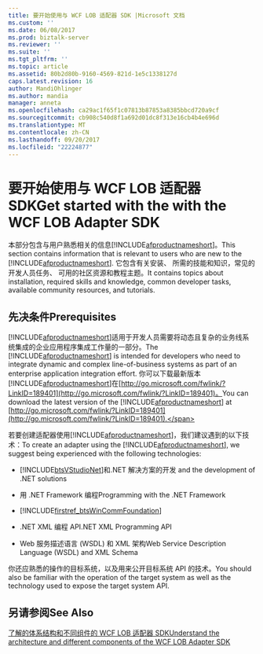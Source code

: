 ```yaml
---
title: 要开始使用与 WCF LOB 适配器 SDK |Microsoft 文档
ms.custom: ''
ms.date: 06/08/2017
ms.prod: biztalk-server
ms.reviewer: ''
ms.suite: ''
ms.tgt_pltfrm: ''
ms.topic: article
ms.assetid: 80b2d80b-9160-4569-821d-1e5c1338127d
caps.latest.revision: 16
author: MandiOhlinger
ms.author: mandia
manager: anneta
ms.openlocfilehash: ca29ac1f65f1c07813b87853a8385bbcd720a9cf
ms.sourcegitcommit: cb908c540d8f1a692d01dc8f313e16cb4b4e696d
ms.translationtype: MT
ms.contentlocale: zh-CN
ms.lasthandoff: 09/20/2017
ms.locfileid: "22224877"
---
```

# <a name="get-started-with-the-with-the-wcf-lob-adapter-sdk"></a><span data-ttu-id="30465-102">要开始使用与 WCF LOB 适配器 SDK</span><span class="sxs-lookup"><span data-stu-id="30465-102">Get started with the with the WCF LOB Adapter SDK</span></span>
<span data-ttu-id="30465-103">本部分包含与用户熟悉相关的信息[!INCLUDE[afproductnameshort](../../includes/afproductnameshort-md.md)]。</span><span class="sxs-lookup"><span data-stu-id="30465-103">This section contains information that is relevant to users who are new to the [!INCLUDE[afproductnameshort](../../includes/afproductnameshort-md.md)].</span></span> <span data-ttu-id="30465-104">它包含有关安装、 所需的技能和知识，常见的开发人员任务、 可用的社区资源和教程主题。</span><span class="sxs-lookup"><span data-stu-id="30465-104">It contains topics about installation, required skills and knowledge, common developer tasks, available community resources, and tutorials.</span></span>  

## <a name="prerequisites"></a><span data-ttu-id="30465-105">先决条件</span><span class="sxs-lookup"><span data-stu-id="30465-105">Prerequisites</span></span>

<span data-ttu-id="30465-106">[!INCLUDE[afproductnameshort](../../includes/afproductnameshort-md.md)]适用于开发人员需要将动态且复杂的业务线系统集成的企业应用程序集成工作量的一部分。</span><span class="sxs-lookup"><span data-stu-id="30465-106">The [!INCLUDE[afproductnameshort](../../includes/afproductnameshort-md.md)] is intended for developers who need to integrate dynamic and complex line-of-business systems as part of an enterprise application integration effort.</span></span> <span data-ttu-id="30465-107">你可以下载最新版本[!INCLUDE[afproductnameshort](../../includes/afproductnameshort-md.md)]在[http://go.microsoft.com/fwlink/?LinkID=189401](http://go.microsoft.com/fwlink/?LinkID=189401)。</span><span class="sxs-lookup"><span data-stu-id="30465-107">You can download the latest version of the [!INCLUDE[afproductnameshort](../../includes/afproductnameshort-md.md)] at [http://go.microsoft.com/fwlink/?LinkID=189401](http://go.microsoft.com/fwlink/?LinkID=189401).</span></span>  
  
 <span data-ttu-id="30465-108">若要创建适配器使用[!INCLUDE[afproductnameshort](../../includes/afproductnameshort-md.md)]，我们建议遇到的以下技术：</span><span class="sxs-lookup"><span data-stu-id="30465-108">To create an adapter using the [!INCLUDE[afproductnameshort](../../includes/afproductnameshort-md.md)], we suggest being experienced with the following technologies:</span></span>  
  
-   [!INCLUDE[btsVStudioNet](../../includes/btsvstudionet-md.md)]<span data-ttu-id="30465-109">和.NET 解决方案的开发</span><span class="sxs-lookup"><span data-stu-id="30465-109"> and the development of .NET solutions</span></span>  
  
-   <span data-ttu-id="30465-110">用 .NET Framework 编程</span><span class="sxs-lookup"><span data-stu-id="30465-110">Programming with the .NET Framework</span></span>  
  
-   [!INCLUDE[firstref_btsWinCommFoundation](../../includes/firstref-btswincommfoundation-md.md)]  
  
-   <span data-ttu-id="30465-111">.NET XML 编程 API</span><span class="sxs-lookup"><span data-stu-id="30465-111">.NET XML Programming API</span></span>  
  
-   <span data-ttu-id="30465-112">Web 服务描述语言 (WSDL) 和 XML 架构</span><span class="sxs-lookup"><span data-stu-id="30465-112">Web Service Description Language (WSDL) and XML Schema</span></span>  
  
 <span data-ttu-id="30465-113">你还应熟悉的操作的目标系统，以及用来公开目标系统 API 的技术。</span><span class="sxs-lookup"><span data-stu-id="30465-113">You should also be familiar with the operation of the target system as well as the technology used to expose the target system API.</span></span>    

  
## <a name="see-also"></a><span data-ttu-id="30465-114">另请参阅</span><span class="sxs-lookup"><span data-stu-id="30465-114">See Also</span></span>  
[<span data-ttu-id="30465-115">了解的体系结构和不同组件的 WCF LOB 适配器 SDK</span><span class="sxs-lookup"><span data-stu-id="30465-115">Understand the architecture and different components of the WCF LOB Adapter SDK</span></span>](understand-the-architecture-and-different-components-of-the-wcf-lob-adapter-sdk.md)